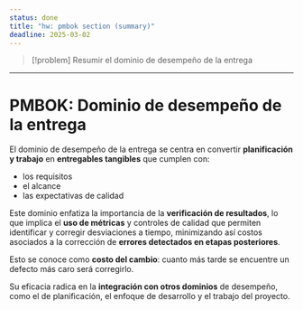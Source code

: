 ```yaml
---
status: done
title: "hw: pmbok section (summary)"
deadline: 2025-03-02
---
```

> [!problem]
> Resumir el dominio de desempeño de la entrega

---

# PMBOK: Dominio de desempeño de la entrega

El dominio de desempeño de la entrega se centra en convertir **planificación y trabajo** en **entregables tangibles** que cumplen con:

- los requisitos
- el alcance
- las expectativas de calidad

Este dominio enfatiza la importancia de la **verificación de resultados**, lo que implica el **uso de métricas** y controles de calidad que permiten identificar y corregir desviaciones a tiempo, minimizando así costos asociados a la corrección de **errores detectados en etapas posteriores**.

Esto se conoce como **costo del cambio**: cuanto más tarde se encuentre un defecto más caro será corregirlo.

Su eficacia radica en la **integración con otros dominios** de desempeño, como el de planificación, el enfoque de desarrollo y el trabajo del proyecto.
